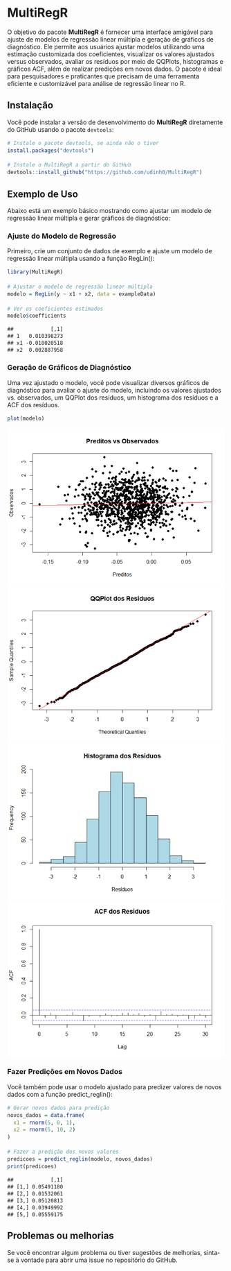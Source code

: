 
# MultiRegR

O objetivo do pacote **MultiRegR** é fornecer uma interface amigável
para ajuste de modelos de regressão linear múltipla e geração de
gráficos de diagnóstico. Ele permite aos usuários ajustar modelos
utilizando uma estimação customizada dos coeficientes, visualizar os
valores ajustados versus observados, avaliar os resíduos por meio de
QQPlots, histogramas e gráficos ACF, além de realizar predições em novos
dados. O pacote é ideal para pesquisadores e praticantes que precisam de
uma ferramenta eficiente e customizável para análise de regressão linear
no R.

## Instalação

Você pode instalar a versão de desenvolvimento do **MultiRegR**
diretamente do GitHub usando o pacote `devtools`:

``` r
# Instale o pacote devtools, se ainda não o tiver
install.packages("devtools")

# Instale o MultiRegR a partir do GitHub
devtools::install_github("https://github.com/udinh0/MultiRegR")
```

## Exemplo de Uso

Abaixo está um exemplo básico mostrando como ajustar um modelo de
regressão linear múltipla e gerar gráficos de diagnóstico:

### Ajuste do Modelo de Regressão

Primeiro, crie um conjunto de dados de exemplo e ajuste um modelo de
regressão linear múltipla usando a função RegLin():

``` r
library(MultiRegR)

# Ajustar o modelo de regressão linear múltipla
modelo = RegLin(y ~ x1 + x2, data = exampleData)

# Ver os coeficientes estimados
modelo$coefficients
```

    ##            [,1]
    ## 1   0.010398273
    ## x1 -0.018020518
    ## x2  0.002887958

### Geração de Gráficos de Diagnóstico

Uma vez ajustado o modelo, você pode visualizar diversos gráficos de
diagnóstico para avaliar o ajuste do modelo, incluindo os valores
ajustados vs. observados, um QQPlot dos resíduos, um histograma dos
resíduos e a ACF dos resíduos.

``` r
plot(modelo)
```

![](README_files/figure-gfm/unnamed-chunk-3-1.png)<!-- -->![](README_files/figure-gfm/unnamed-chunk-3-2.png)<!-- -->![](README_files/figure-gfm/unnamed-chunk-3-3.png)<!-- -->![](README_files/figure-gfm/unnamed-chunk-3-4.png)<!-- -->

### Fazer Predições em Novos Dados

Você também pode usar o modelo ajustado para predizer valores de novos
dados com a função predict_reglin():

``` r
# Gerar novos dados para predição
novos_dados = data.frame(
  x1 = rnorm(5, 0, 1),
  x2 = rnorm(5, 10, 2)
)

# Fazer a predição dos novos valores
predicoes = predict_reglin(modelo, novos_dados)
print(predicoes)
```

    ##            [,1]
    ## [1,] 0.05491180
    ## [2,] 0.01532061
    ## [3,] 0.05120813
    ## [4,] 0.03949992
    ## [5,] 0.05559175

## Problemas ou melhorias

Se você encontrar algum problema ou tiver sugestões de melhorias,
sinta-se à vontade para abrir uma issue no repositório do GitHub.

